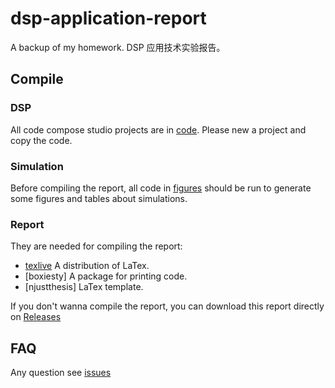dsp-application-report
======================

A backup of my homework. DSP 应用技术实验报告。

Compile
-------

### DSP

All code compose studio projects are in [code]. Please new a project and copy
the code.

### Simulation

Before compiling the report, all code in [figures] should be run to generate
some figures and tables about simulations.

### Report

They are needed for compiling the report:

- [texlive] A distribution of LaTex.
- [boxiesty] A package for printing code.
- [njustthesis] LaTex template.

If you don't wanna compile the report, you can download this report directly
on [Releases]

FAQ
---

Any question see [issues]

[code]: https://github.com/Freed-Wu/dsp-application-report/tree/master/code
[figures]: https://github.com/Freed-Wu/dsp-application-report/tree/master/figures
[Releases]: https://github.com/Freed-Wu/dsp-application-report/releases
[texlive]: https://github.com/TeX-Live/texlive-source
[registor/boxiesty]: https://github.com/registor/boxiesty
[Freed-Wu/njustthesis]: https://github.com/Freed-Wu/njustthesis
[issues]: https://github.com/Freed-Wu/dsp-application-report/issues
